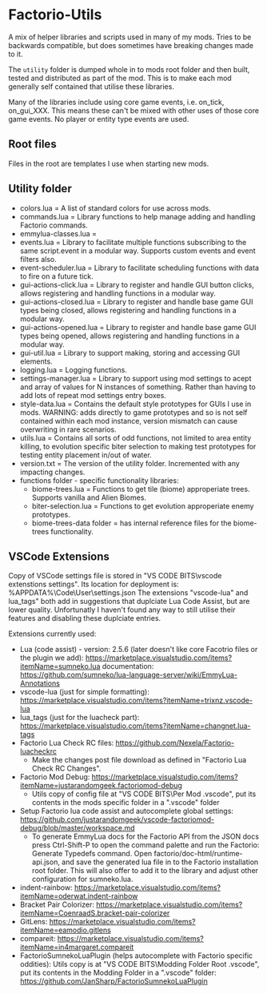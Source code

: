 # Factorio-Utils
A mix of helper libraries and scripts used in many of my mods. Tries to be backwards compatible, but does sometimes have breaking changes made to it.

The `utility` folder is dumped whole in to mods root folder and then built, tested and distributed as part of the mod. This is to make each mod generally self contained that utilise these libraries.

Many of the libraries include using core game events, i.e. on_tick, on_gui_XXX. This means these can't be mixed with other uses of those core game events. No player or entity type events are used.


Root files
-----------
Files in the root are templates I use when starting new mods.


Utility folder
-----------
- colors.lua = A list of standard colors for use across mods.
- commands.lua = Library functions to help manage adding and handling Factorio commands.
- emmylua-classes.lua = 
- events.lua = Library to facilitate multiple functions subscribing to the same script.event in a modular way. Supports custom events and event filters also.
- event-scheduler.lua = Library to facilitate scheduling functions with data to fire on a future tick.
- gui-actions-click.lua = Library to register and handle GUI button clicks, allows registering and handling functions in a modular way.
- gui-actions-closed.lua = Library to register and handle base game GUI types being closed, allows registering and handling functions in a modular way.
- gui-actions-opened.lua = Library to register and handle base game GUI types being opened, allows registering and handling functions in a modular way.
- gui-util.lua = Library to support making, storing and accessing GUI elements.
- logging.lua = Logging functions.
- settings-manager.lua = Library to support using mod settings to acept and array of values for N instances of something. Rather than having to add lots of repeat mod settings entry boxes.
- style-data.lua = Contains the default style prototypes for GUIs I use in mods. WARNING: adds directly to game prototypes and so is not self contained within each mod instance, version mismatch can cause overwriting in rare scenarios.
- utils.lua = Contains all sorts of odd functions, not limited to area entity killing, to evolution specific biter selection to making test prototypes for testing entity placement in/out of water.
- version.txt = The version of the utility folder. Incremented with any impacting changes.
- functions folder - specific functionality libraries:
	- biome-trees.lua = Functions to get tile (biome) approperiate trees. Supports vanilla and Alien Biomes.
	- biter-selection.lua = Functions to get evolution approperiate enemy prototypes.
	- biome-trees-data folder = has internal reference files for the biome-trees functionality.


VSCode Extensions
----------

Copy of VSCode settings file is stored in "VS CODE BITS\vscode extenstions settings". Its location for deployment is: %APPDATA%\Code\User\settings.json
The extensions "vscode-lua" and lua_tags" both add in suggestions that duplciate Lua Code Assist, but are lower quality. Unfortunatly I haven't found any way to still utilise their features and disabling these duplciate entries.

Extensions currently used:
 - Lua (code assist) - version: 2.5.6 (later doesn't like core Facotrio files or the plugin we add): https://marketplace.visualstudio.com/items?itemName=sumneko.lua    documentation: https://github.com/sumneko/lua-language-server/wiki/EmmyLua-Annotations
 - vscode-lua (just for simple formatting): https://marketplace.visualstudio.com/items?itemName=trixnz.vscode-lua
 - lua_tags (just for the luacheck part): https://marketplace.visualstudio.com/items?itemName=changnet.lua-tags
 - Factorio Lua Check RC files: https://github.com/Nexela/Factorio-luacheckrc
	- Make the changes post file download as defined in "Factorio Lua Check RC Changes".
 - Factorio Mod Debug: https://marketplace.visualstudio.com/items?itemName=justarandomgeek.factoriomod-debug
	- Utils copy of config file at "VS CODE BITS\Per Mod .vscode", put its contents in the mods specific folder in a ".vscode" folder
 - Setup Factorio lua code assist and autocomplete global settings: https://github.com/justarandomgeek/vscode-factoriomod-debug/blob/master/workspace.md
	- To generate EmmyLua docs for the Factorio API from the JSON docs press Ctrl-Shift-P to open the command palette and run the Factorio: Generate Typedefs command. Open factorio/doc-html/runtime-api.json, and save the generated lua file in to the Factorio installation root folder. This will also offer to add it to the library and adjust other configuration for sumneko.lua.
 - indent-rainbow: https://marketplace.visualstudio.com/items?itemName=oderwat.indent-rainbow
 - Bracket Pair Colorizer: https://marketplace.visualstudio.com/items?itemName=CoenraadS.bracket-pair-colorizer
 - GitLens: https://marketplace.visualstudio.com/items?itemName=eamodio.gitlens
 - compareit: https://marketplace.visualstudio.com/items?itemName=in4margaret.compareit
 - FactorioSumnekoLuaPlugin (helps autocomplete with Factorio specific oddities):
	Utils copy is at "VS CODE BITS\Modding Folder Root .vscode", put its contents in the Modding Folder in a ".vscode" folder: https://github.com/JanSharp/FactorioSumnekoLuaPlugin